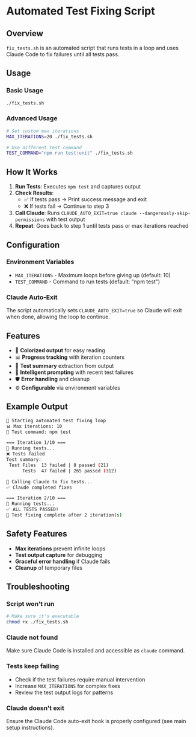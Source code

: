 # Automated Test Fixing Script

## Overview
`fix_tests.sh` is an automated script that runs tests in a loop and uses Claude Code to fix failures until all tests pass.

## Usage

### Basic Usage
```bash
./fix_tests.sh
```

### Advanced Usage
```bash
# Set custom max iterations
MAX_ITERATIONS=20 ./fix_tests.sh

# Use different test command
TEST_COMMAND="npm run test:unit" ./fix_tests.sh
```

## How It Works

1. **Run Tests**: Executes `npm test` and captures output
2. **Check Results**: 
   - ✅ If tests pass → Print success message and exit
   - ❌ If tests fail → Continue to step 3
3. **Call Claude**: Runs `CLAUDE_AUTO_EXIT=true claude --dangerously-skip-permissions` with test output
4. **Repeat**: Goes back to step 1 until tests pass or max iterations reached

## Configuration

### Environment Variables
- `MAX_ITERATIONS` - Maximum loops before giving up (default: 10)
- `TEST_COMMAND` - Command to run tests (default: "npm test")

### Claude Auto-Exit
The script automatically sets `CLAUDE_AUTO_EXIT=true` so Claude will exit when done, allowing the loop to continue.

## Features

- 🎨 **Colorized output** for easy reading
- 📊 **Progress tracking** with iteration counters
- 🧪 **Test summary** extraction from output
- 🤖 **Intelligent prompting** with recent test failures
- 🛡️ **Error handling** and cleanup
- ⚙️ **Configurable** via environment variables

## Example Output

```bash
🔧 Starting automated test fixing loop
📊 Max iterations: 10
🧪 Test command: npm test

=== Iteration 1/10 ===
🧪 Running tests...
❌ Tests failed
Test summary:
 Test Files  13 failed | 8 passed (21)
      Tests  47 failed | 265 passed (312)

🤖 Calling Claude to fix tests...
✅ Claude completed fixes

=== Iteration 2/10 ===
🧪 Running tests...
✅ ALL TESTS PASSED!
🎉 Test fixing complete after 2 iteration(s)
```

## Safety Features

- **Max iterations** prevent infinite loops
- **Test output capture** for debugging
- **Graceful error handling** if Claude fails
- **Cleanup** of temporary files

## Troubleshooting

### Script won't run
```bash
# Make sure it's executable
chmod +x ./fix_tests.sh
```

### Claude not found
Make sure Claude Code is installed and accessible as `claude` command.

### Tests keep failing
- Check if the test failures require manual intervention
- Increase `MAX_ITERATIONS` for complex fixes
- Review the test output logs for patterns

### Claude doesn't exit
Ensure the Claude Code auto-exit hook is properly configured (see main setup instructions).